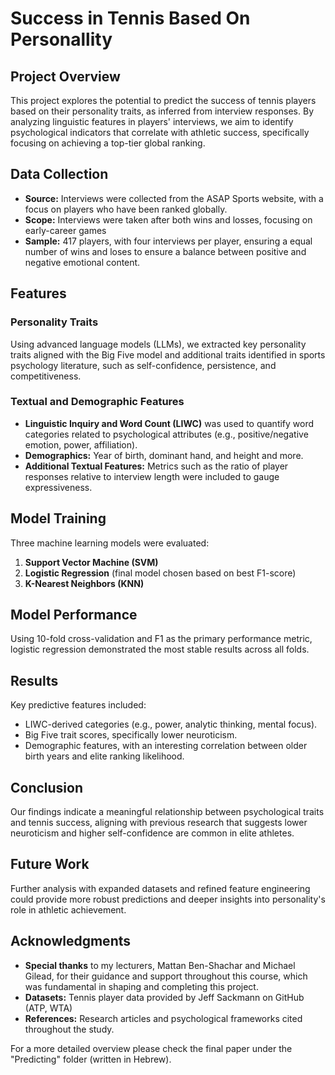 # Success in Tennis Based On Personallity
## Project Overview
This project explores the potential to predict the success of tennis players based on their personality traits, as inferred from interview responses. By analyzing linguistic features in players' interviews, we aim to identify psychological indicators that correlate with athletic success, specifically focusing on achieving a top-tier global ranking.
## Data Collection
- **Source:** Interviews were collected from the ASAP Sports website, with a focus on players who have been ranked globally.
- **Scope:** Interviews were taken after both wins and losses, focusing on early-career games
- **Sample:** 417 players, with four interviews per player, ensuring a equal number of wins and loses to ensure a balance between positive and negative emotional content.
## Features
### Personality Traits
Using advanced language models (LLMs), we extracted key personality traits aligned with the Big Five model and additional traits identified in sports psychology literature, such as self-confidence, persistence, and competitiveness.
### Textual and Demographic Features
- **Linguistic Inquiry and Word Count (LIWC)** was used to quantify word categories related to psychological attributes (e.g., positive/negative emotion, power, affiliation).
- **Demographics:** Year of birth, dominant hand, and height and more.
- **Additional Textual Features:** Metrics such as the ratio of player responses relative to interview length were included to gauge expressiveness.
## Model Training
Three machine learning models were evaluated:
1.	**Support Vector Machine (SVM)**
2.	**Logistic Regression** (final model chosen based on best F1-score)
3.	**K-Nearest Neighbors (KNN)**
## Model Performance
Using 10-fold cross-validation and F1 as the primary performance metric, logistic regression demonstrated the most stable results across all folds.
## Results
Key predictive features included:
- LIWC-derived categories (e.g., power, analytic thinking, mental focus).
- Big Five trait scores, specifically lower neuroticism.
- Demographic features, with an interesting correlation between older birth years and elite ranking likelihood.
## Conclusion
Our findings indicate a meaningful relationship between psychological traits and tennis success, aligning with previous research that suggests lower neuroticism and higher self-confidence are common in elite athletes.
## Future Work
Further analysis with expanded datasets and refined feature engineering could provide more robust predictions and deeper insights into personality's role in athletic achievement.
## Acknowledgments
- **Special thanks** to my lecturers, Mattan Ben-Shachar and Michael Gilead, for their guidance and support throughout this course, which was fundamental in shaping and completing this project.
- **Datasets:** Tennis player data provided by Jeff Sackmann on GitHub (ATP, WTA)
- **References:** Research articles and psychological frameworks cited throughout the study.

For a more detailed overview please check the final paper under the "Predicting" folder (written in Hebrew).